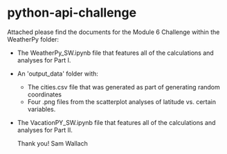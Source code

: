 # python-api-challenge

Attached please find the documents for the Module 6 Challenge within the WeatherPy folder:
  - The WeatherPy_SW.ipynb file that features all of the calculations and analyses for Part I.
  - An 'output_data' folder with:
    - The cities.csv file that was generated as part of generating random coordinates
    - Four .png files from the scatterplot analyses of latitude vs. certain variables.
  - The VacationPY_SW.ipynb file that features all of the calculations and analyses for Part II.

    Thank you!
    Sam Wallach
